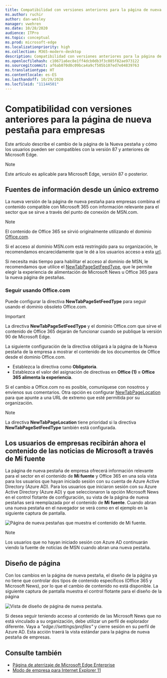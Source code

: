 ```yaml
---
title: Compatibilidad con versiones anteriores para la página de nueva pestaña para empresas
ms.author: ruchir
author: dan-wesley
manager: vwehren
ms.date: 10/28/2020
audience: ITPro
ms.topic: conceptual
ms.prod: microsoft-edge
ms.localizationpriority: high
ms.collection: M365-modern-desktop
description: Compatibilidad con versiones anteriores para la página de nueva pestaña para empresas
ms.openlocfilehash: c10671a6ec8e1ff4dcb0db3f3c085f82ae973122
ms.sourcegitcommit: af6ab070d0c09bca4a9cf505b107ed7e04839763
ms.translationtype: HT
ms.contentlocale: es-ES
ms.lasthandoff: 10/29/2020
ms.locfileid: "11144501"
---
```

# Compatibilidad con versiones anteriores para la página de nueva pestaña para empresas

Este artículo describe el cambio de la página de la Nueva pestaña y cómo los usuarios pueden ser compatibles con la versión 87 y anteriores de Microsoft Edge.

> [!NOTE]
> Este artículo es aplicable para Microsoft Edge, versión 87 o posterior.

## Fuentes de información desde un único extremo

La nueva versión de la página de nueva pestaña para empresas combina el contenido compatible con Microsoft 365 con información relevante para el sector que se sirve a través del punto de conexión de MSN.com.

> [!NOTE]
> El contenido de Office 365 se sirvió originalmente utilizando el dominio [Office.com](https://www.office.com).

Si el acceso al dominio MSN.com está restringido para su organización, le recomendamos encarecidamente que le dé a los usuarios acceso a esta [url](https://ntp.msn.com).

Si necesita más tiempo para habilitar el acceso al dominio de MSN, le recomendamos que utilice el [NewTabPageSetFeedType](https://docs.microsoft.com/deployedge/microsoft-edge-policies#newtabpagesetfeedtype), que le permite elegir la experiencia de alimentación de Microsoft News u Office 365 para la nueva página de pestañas.

### Seguir usando Office.com

 Puede configurar la directiva **NewTabPageSetFeedType** para seguir usando el dominio obsoleto Office.com.

> [!IMPORTANT]
> La directiva **NewTabPageSetFeedType** y el dominio Office.com que sirve el contenido de Office 365 dejarán de funcionar cuando se publique la versión 90 de Microsoft Edge.

La siguiente configuración de la directiva obligará a la página de la Nueva pestaña de la empresa a mostrar el contenido de los documentos de Office desde el dominio Office.com.

- Establezca la directiva como **Obligatoria**.
- Establezca el valor del asignación de directivas en **Office (1) = Office 365 alimenta la experiencia**.

Si el cambio a Office.com no es posible, comuníquese con nosotros y envíenos sus comentarios. Otra opción es configurar [NewTabPageLocation](https://docs.microsoft.com/deployedge/microsoft-edge-policies#newtabpagelocation) para que apunte a una URL de extremo que esté permitida por su organización.

> [!NOTE]
> La directiva **NewTabPageLocation** tiene prioridad si la directiva **NewTabPageSetFeedType** también está configurada.

## Los usuarios de empresas recibirán ahora el contenido de las noticias de Microsoft a través de Mi fuente

La página de nueva pestaña de empresa ofrecerá información relevante para el sector en el contenido de **Mi fuente** y Office 365 en una sola vista para los usuarios que hayan iniciado sesión con su cuenta de Azure Active Directory (Azure AD). Para los usuarios que iniciaron sesión con su Azure Active Directory (Azure AD) y que seleccionaron la opción Microsoft News en el control flotante de configuración, su vista de la página de nueva pestañas será reemplazada por el contenido de **Mi fuente**. Cuando abran una nueva pestaña en el navegador se verá como en el ejemplo en la siguiente captura de pantalla.

![Página de nueva pestañas que muestra el contenido de Mi fuente.](media/microsoft-edge-ntp-backward-compatibility/microsoft-edge-ntp-myfeed-view.png)

> [!NOTE]
> Los usuarios que no hayan iniciado sesión con Azure AD continuarán viendo la fuente de noticias de MSN cuando abran una nueva pestaña.

## Diseño de página

Con los cambios en la página de nueva pestaña, el diseño de la página ya no tiene que controlar dos tipos de contenido específicos (Office 365 y Microsoft News), por lo que el cambio de contenido no está disponible. La siguiente captura de pantalla muestra el control flotante para el diseño de la página

![Vista de diseño de página de nueva pestaña.](media/microsoft-edge-ntp-backward-compatibility/microsoft-edge-ntp-page-layout.png)

Si desea seguir teniendo acceso al contenido de las Microsoft News que no está vinculado a su organización, debe utilizar un perfil de explorador diferente. Vaya a *"edge://settings/profiles"* y cierre sesión en su perfil de Azure AD. Esta acción traerá la vista estándar para la página de nueva pestaña de empresas. 

## Consulte también

- [Página de aterrizaje de Microsoft Edge Enterprise](https://aka.ms/EdgeEnterprise)
- [Modo de empresa para Internet Explorer 11](https://docs.microsoft.com/internet-explorer/ie11-deploy-guide/enterprise-mode-overview-for-ie11)
